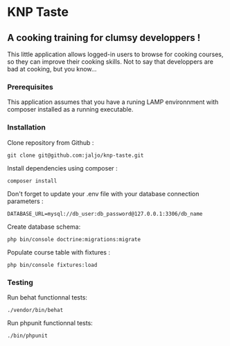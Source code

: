 # KNP Taste
## A cooking training for clumsy developpers !

This little application allows logged-in users to browse for cooking courses, so they can improve their cooking skills.
Not to say that developpers are bad at cooking, but you know...


### Prerequisites

This application assumes that you have a runing LAMP environnment with composer installed as a running executable.


### Installation

Clone repository from Github :

```
git clone git@github.com:jaljo/knp-taste.git
```

Install dependencies using composer :

```
composer install
```

Don't forget to update your .env file with your database connection parameters :

```
DATABASE_URL=mysql://db_user:db_password@127.0.0.1:3306/db_name
```

Create database schema:

```
php bin/console doctrine:migrations:migrate
```

Populate course table with fixtures :

```
php bin/console fixtures:load
```


### Testing

Run behat functionnal tests:

```
./vendor/bin/behat
```

Run phpunit functionnal tests:

```
./bin/phpunit
```